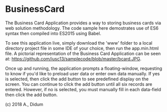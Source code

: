 # BusinessCard
The Business Card Application provides a way to storing business cards via web solution methodology.
The code sample here demostrates use of ES6 syntax then compiled into ES2015 using Babel.

To see this application live, simply download the 'www' folder to a local directory project file in some IDE of your choice, then run the app.min.html file. A pictorial representation of the Business Card Application can be seen at: https://github.com/iusc13/samplecode/blob/master/bcard.JPG.

Once up and running, the application prompts a floating-window, requesting to know if you'd like to preload user data or enter own data manually. If yes is selected, then click the add button to see predefined display on the screen. You can continue to click the add button until all six records are entered. However, if no is selected, you must manually fill in each data-field then click the add button.

(c) 2018 A., Didum
